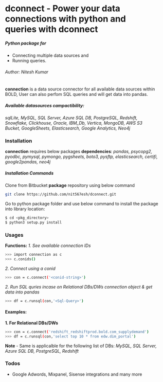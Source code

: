 # **dconnect** - Power your data connections with python and queries with dconnect
##### Python package for 
  - Connecting multiple data sources and 
  - Running queries.
###### Author: Nitesh Kumar
#
**connection** is a data source connector for all available data sources within BOLD, User can also perfom SQL queries and will get data into pandas.
##### Available datasources campactibility:
*sqlLite, MySQL, SQL Server, Azure SQL DB, PostgreSQL, Redshift, Snowflake, Clickhouse, Oracle, IBM_Db, Vertica, MongoDB, AWS S3 Bucket, GoogleSheets, Elasticsearch, Google Analytics, Neo4j*
### Installation
**connection** requires below packages **dependencies**:
*pandas, psycopg2, pyodbc, pymysql, pymongo, pygsheets, boto3, pysftp, elasticsearch, certifi, google2pandas, neo4j*
##### Installation Commands
Clone from Bitbucket **package** repository using below command
```sh
git clone https://github.com/nit567esh/dconnect.git
```
Go to python package folder and use below command to install the package into library location:

```sh
$ cd <pkg_directory>
$ python3 setup.py install
```
### Usages
**Functions:**
*1. See available connection IDs*
```sh
>>> import connection as c
>>> c.conids()
```
*2. Connect using a conid*
```sh
>>> con = c.connect('<conid-string>')
```
*2. Run SQL quries incase on Relational DBs/DWs connection object & get data into pandas*
```sh
>>> df = c.runsql(con,'<Sql-Query>')
```
#### Examples:
**1. For Relational DBs/DWs**
```sh
>>> con = c.connect('redshift_redshiftprod.bold.com_supplydemand')
>>> df = c.runsql(con,'select top 10 * from edw.dim_portal')
```
**Note** - Same is applicalble for the following list of DBs: *MySQL, SQL Server, Azure SQL DB, PostgreSQL, Redshift* 

### Todos
 - Google Adwords, Mixpanel, Sisense integrations and many more
